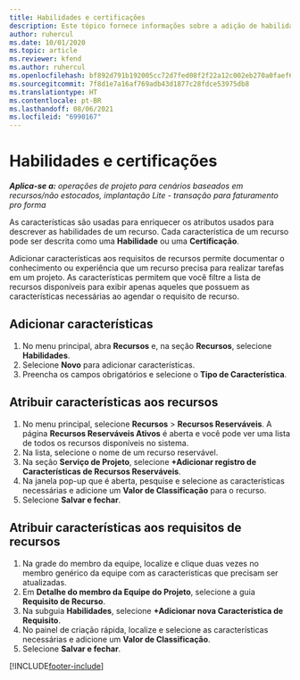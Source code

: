 ```yaml
---
title: Habilidades e certificações
description: Este tópico fornece informações sobre a adição de habilidades e características de certificação aos recursos.
author: ruhercul
ms.date: 10/01/2020
ms.topic: article
ms.reviewer: kfend
ms.author: ruhercul
ms.openlocfilehash: bf892d791b192005cc72d7fed08f2f22a12c002eb270a0faef6ae476fafafc20
ms.sourcegitcommit: 7f8d1e7a16af769adb43d1877c28fdce53975db8
ms.translationtype: HT
ms.contentlocale: pt-BR
ms.lasthandoff: 08/06/2021
ms.locfileid: "6990167"
---
```

# <a name="skills-and-certifications"></a>Habilidades e certificações
_**Aplica-se a:** operações de projeto para cenários baseados em recursos/não estocados, implantação Lite - transação para faturamento pro forma_

As características são usadas para enriquecer os atributos usados para descrever as habilidades de um recurso. Cada característica de um recurso pode ser descrita como uma **Habilidade** ou uma **Certificação**.

Adicionar características aos requisitos de recursos permite documentar o conhecimento ou experiência que um recurso precisa para realizar tarefas em um projeto. As características permitem que você filtre a lista de recursos disponíveis para exibir apenas aqueles que possuem as características necessárias ao agendar o requisito de recurso.

## <a name="add-characteristics"></a>Adicionar características

1. No menu principal, abra **Recursos** e, na seção **Recursos**, selecione **Habilidades**.
2. Selecione **Novo** para adicionar características.
3. Preencha os campos obrigatórios e selecione o **Tipo de Característica**.

## <a name="assign-characteristics-to-resources"></a>Atribuir características aos recursos

1. No menu principal, selecione **Recursos** > **Recursos Reserváveis**. A página **Recursos Reserváveis Ativos** é aberta e você pode ver uma lista de todos os recursos disponíveis no sistema.
2. Na lista, selecione o nome de um recurso reservável.
3. Na seção **Serviço de Projeto**, selecione **+Adicionar registro de Características de Recursos Reserváveis**.
4. Na janela pop-up que é aberta, pesquise e selecione as características necessárias e adicione um **Valor de Classificação** para o recurso.
5. Selecione **Salvar e fechar**.

## <a name="assign-characteristics-to-resource-requirements"></a>Atribuir características aos requisitos de recursos

1. Na grade do membro da equipe, localize e clique duas vezes no membro genérico da equipe com as características que precisam ser atualizadas.
2. Em **Detalhe do membro da Equipe do Projeto**, selecione a guia **Requisito de Recurso**.
3. Na subguia **Habilidades**, selecione **+Adicionar nova Característica de Requisito**.
4. No painel de criação rápida, localize e selecione as características necessárias e adicione um **Valor de Classificação**.
5. Selecione **Salvar e fechar**.

[!INCLUDE[footer-include](../includes/footer-banner.md)]